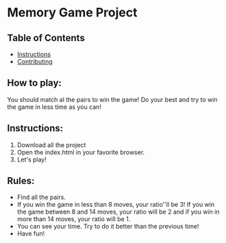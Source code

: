 # Memory Game Project

## Table of Contents

* [Instructions](#instructions)
* [Contributing](#contributing)

## How to play:

You should match al the pairs to win the game! Do your best and try to win the game in less time as you can!


## Instructions:

1. Download all the project
2. Open the index.html in your favorite browser.
3. Let's play!


## Rules:

- Find all the pairs.
- If you win the game in less than 8 moves, your ratio''ll be 3! If you win the game between 8 and 14 moves, your ratio will be 2 and if you win in more than 14 moves, your ratio will be 1.
- You can see your time. Try to do it better than the previous time!
- Have fun! 